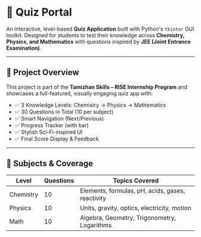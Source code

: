 # 🧠 Quiz Portal 

An interactive, level-based **Quiz Application** built with Python's `tkinter` GUI toolkit. Designed for students to test their knowledge across **Chemistry, Physics, and Mathematics** with questions inspired by **JEE (Joint Entrance Examination)**.

---

## 🚀 Project Overview

This project is part of the **Tamizhan Skills – RISE Internship Program** and showcases a full-featured, visually engaging quiz app with:

- ✅ 3 Knowledge Levels: Chemistry → Physics → Mathematics
- ✅ 30 Questions in Total (10 per subject)
- ✅ Smart Navigation (Next/Previous)
- ✅ Progress Tracker (with bar)
- ✅ Stylish Sci-Fi-inspired UI
- ✅ Final Score Display & Feedback

---

## 🧠 Subjects & Coverage

| Level     | Questions | Topics Covered                  |
|-----------|-----------|----------------------------------|
| Chemistry | 10        | Elements, formulas, pH, acids, gases, reactivity |
| Physics   | 10        | Units, gravity, optics, electricity, motion      |
| Math      | 10        | Algebra, Geometry, Trigonometry, Logarithms      |
